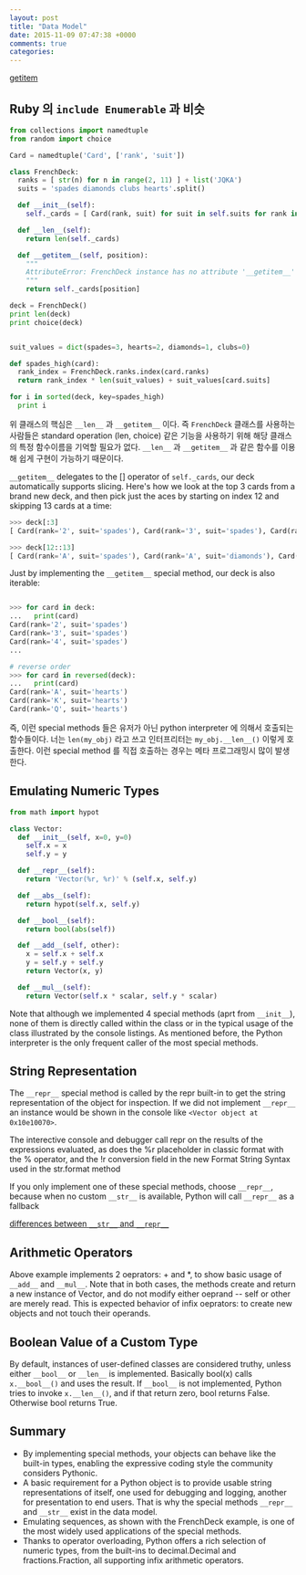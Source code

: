 ```yaml
---
layout: post
title: "Data Model"
date: 2015-11-09 07:47:38 +0000
comments: true
categories: 
---
```


[getitem](http://blog.weirdx.io/python-__getitem__과-slice의-이해/)

## Ruby 의 `include Enumerable` 과 비슷

```python
from collections import namedtuple
from random import choice

Card = namedtuple('Card', ['rank', 'suit'])

class FrenchDeck:
  ranks = [ str(n) for n in range(2, 11) ] + list('JQKA')
  suits = 'spades diamonds clubs hearts'.split()

  def __init__(self):
    self._cards = [ Card(rank, suit) for suit in self.suits for rank in self.ranks ]

  def __len__(self):
    return len(self._cards)

  def __getitem__(self, position):
    """
    AttributeError: FrenchDeck instance has no attribute '__getitem__'
    """
    return self._cards[position]

deck = FrenchDeck()
print len(deck)
print choice(deck)


suit_values = dict(spades=3, hearts=2, diamonds=1, clubs=0)

def spades_high(card):
  rank_index = FrenchDeck.ranks.index(card.ranks)
  return rank_index * len(suit_values) + suit_values[card.suits]

for i in sorted(deck, key=spades_high)
  print i

```

위 클래스의 핵심은 `__len__` 과 `__getitem__` 이다. 즉 `FrenchDeck` 클래스를 사용하는 사람들은 standard operation (len, choice) 같은 기능을 사용하기 위해 해당 클래스의 특정 함수이름을 기억할 필요가 없다. `__len__` 과 `__getitem__` 과 같은 함수를 이용해 쉽게 구현이 가능하기 때문이다.

`__getitem__` delegates to the [] operator of `self._cards`, our deck automatically supports slicing. Here's how we look at the top 3 cards from a brand new deck, and then pick just the aces by starting on index 12 and skipping 13 cards at a time:

```python
>>> deck[:3]
[ Card(rank='2', suit='spades'), Card(rank='3', suit='spades'), Card(rank='4', suit='spades') ]

>>> deck[12::13]
[ Card(rank='A', suit='spades'), Card(rank='A', suit='diamonds'), Card(rank='A', suit='clubs'), Card(rank='A', suit='hearts') ]

```

Just by implementing the `__getitem__` special method, our deck is also iterable:

```python

>>> for card in deck:
...   print(card)
Card(rank='2', suit='spades')
Card(rank='3', suit='spades')
Card(rank='4', suit='spades')
...

# reverse order
>>> for card in reversed(deck):
...   print(card)
Card(rank='A', suit='hearts')
Card(rank='K', suit='hearts')
Card(rank='Q', suit='hearts')

```

즉, 이런 special methods 들은 유저가 아닌 python interpreter 에 의해서 호출되는 함수들이다. 너는 `len(my_obj)` 라고 쓰고 인터프리터는 `my_obj.__len__()` 이렇게 호출한다. 이런 special method 를 직접 호출하는 경우는 메타 프로그래밍시 많이 발생한다.

## Emulating Numeric Types

```python
from math import hypot

class Vector:
  def __init__(self, x=0, y=0)
    self.x = x
    self.y = y

  def __repr__(self):
    return 'Vector(%r, %r)' % (self.x, self.y)

  def __abs__(self):
    return hypot(self.x, self.y)

  def __bool__(self):
    return bool(abs(self))

  def __add__(self, other):
    x = self.x + self.x
    y = self.y + self.y
    return Vector(x, y)

  def __mul__(self):
    return Vector(self.x * scalar, self.y * scalar)

```

Note that although we implemented 4 special methods (aprt from `__init__`), none of them is directly called within the class or in the typical usage of the class illustrated by the console listings. As mentioned before, the Python interpreter is the only frequent caller of the most special methods.

## String Representation

The `__repr__` special method is called by the repr built-in to get the string representation of the object for inspection. If we did not implement `__repr__` an instance would be shown in the console like `<Vector object at 0x10e10070>`.

The interective console and debugger call repr on the results of the expressions evaluated, as does the %r placeholder in classic format with the % operator, and the !r conversion field in the new Format String Syntax used in the str.format method

If you only implement one of these special methods, choose `__repr__`, because when no custom `__str__` is available, Python will call `__repr__` as a fallback

[differences between `__str__` and `__repr__`](http://stackoverflow.com/questions/1436703/difference-between-str-and-repr-in-python)

## Arithmetic Operators

Above example implements 2 oeprators: + and \*, to show basic usage of `__add__` and `__mul__`. Note that in both cases, the methods create and return a new instance of Vector, and do not modify either oeprand -- self or other are merely read. This is expected behavior of infix oeprators: to create new objects and not touch their operands.

## Boolean Value of a Custom Type

By default, instances of user-defined classes are considered truthy, unless either `__bool__` or `__len__` is implemented. Basically bool(x) calls `x.__bool__()` and uses the result. If `__bool__` is not implemented, Python tries to invoke `x.__len__()`, and if that return zero, bool returns False. Otherwise bool returns True.

## Summary

- By implementing special methods, your objects can behave like the built-in types, enabling the expressive coding style the community considers Pythonic.
- A basic requirement for a Python object is to provide usable string representations of itself, one used for debugging and logging, another for presentation to end users. That is why the special methods `__repr__` and `__str__` exist in the data model.
- Emulating sequences, as shown with the FrenchDeck example, is one of the most widely used applications of the special methods.
- Thanks to operator overloading, Python offers a rich selection of numeric types, from the built-ins to decimal.Decimal and fractions.Fraction, all supporting infix arithmetic operators.

